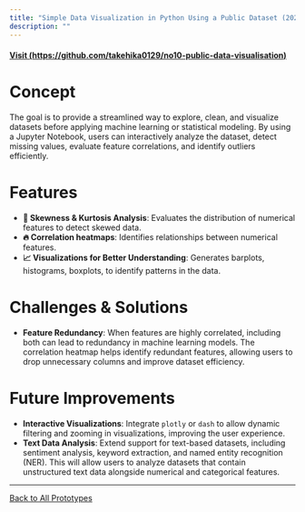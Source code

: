 ```yaml
---
title: "Simple Data Visualization in Python Using a Public Dataset (2025/02/19)"
description: ""
---
```


#### [Visit (https://github.com/takehika0129/no10-public-data-visualisation)](https://github.com/takehika0129/no10-public-data-visualisation)


# **Concept**
The goal is to provide a streamlined way to explore, clean, and visualize datasets before applying machine learning or statistical modeling. By using a Jupyter Notebook, users can interactively analyze the dataset, detect missing values, evaluate feature correlations, and identify outliers efficiently.


# **Features**
- **🔄 Skewness & Kurtosis Analysis**: Evaluates the distribution of numerical features to detect skewed data.
- **🔥 Correlation heatmaps**: Identifies relationships between numerical features.
- **📈 Visualizations for Better Understanding**: Generates barplots, histograms, boxplots, to identify patterns in the data.


# **Challenges & Solutions**
- **Feature Redundancy**: When features are highly correlated, including both can lead to redundancy in machine learning models. The correlation heatmap helps identify redundant features, allowing users to drop unnecessary columns and improve dataset efficiency.


# **Future Improvements**
- **Interactive Visualizations**: Integrate `plotly` or `dash` to allow dynamic filtering and zooming in visualizations, improving the user experience.
- **Text Data Analysis**: Extend support for text-based datasets, including sentiment analysis, keyword extraction, and named entity recognition (NER). This will allow users to analyze datasets that contain unstructured text data alongside numerical and categorical features. 

  
---
[Back to All Prototypes](../index.md)
